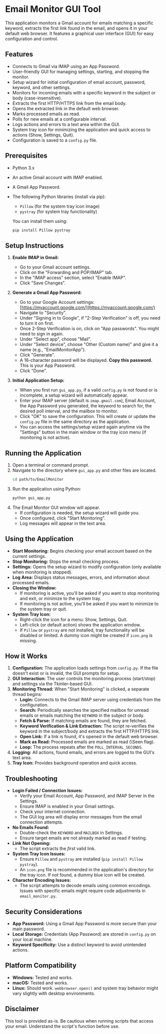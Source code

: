 # Email Monitor GUI Tool

This application monitors a Gmail account for emails matching a specific keyword, extracts the first link found in the email, and opens it in your default web browser. It features a graphical user interface (GUI) for easy configuration and control.

## Features

-   Connects to Gmail via IMAP using an App Password.
-   User-friendly GUI for managing settings, starting, and stopping the monitor.
-   Setup wizard for initial configuration of email account, password, keyword, and other settings.
-   Monitors for incoming emails with a specific keyword in the subject or body (case-insensitive).
-   Extracts the first HTTP/HTTPS link from the email body.
-   Opens the extracted link in the default web browser.
-   Marks processed emails as read.
-   Polls for new emails at a configurable interval.
-   Logs actions and errors to a text area within the GUI.
-   System tray icon for minimizing the application and quick access to actions (Show, Settings, Quit).
-   Configuration is saved to a `config.py` file.

## Prerequisites

-   Python 3.x
-   An active Gmail account with IMAP enabled.
-   A Gmail App Password.
-   The following Python libraries (install via pip):
    *   `Pillow` (for the system tray icon image)
    *   `pystray` (for system tray functionality)

    You can install them using:
    ```bash
    pip install Pillow pystray
    ```

## Setup Instructions

1.  **Enable IMAP in Gmail:**
    *   Go to your Gmail account settings.
    *   Click on the "Forwarding and POP/IMAP" tab.
    *   In the "IMAP access" section, select "Enable IMAP".
    *   Click "Save Changes".

2.  **Generate a Gmail App Password:**
    *   Go to your Google Account settings: [https://myaccount.google.com/](https://myaccount.google.com/)
    *   Navigate to "Security".
    *   Under "Signing in to Google", if "2-Step Verification" is off, you need to turn it on first.
    *   Once 2-Step Verification is on, click on "App passwords". You might need to sign in again.
    *   Under "Select app", choose "Mail".
    *   Under "Select device", choose "Other (Custom name)" and give it a name (e.g., "EmailMonitorApp").
    *   Click "Generate".
    *   A 16-character password will be displayed. **Copy this password.** This is your App Password.
    *   Click "Done".

3.  **Initial Application Setup:**
    *   When you first run `gui_app.py`, if a valid `config.py` is not found or is incomplete, a setup wizard will automatically appear.
    *   Enter your IMAP server (default is `imap.gmail.com`), Email Account, the App Password you generated, the keyword to search for, the desired poll interval, and the mailbox to monitor.
    *   Click "OK" to save the configuration. This will create or update the `config.py` file in the same directory as the application.
    *   You can access the settings/setup wizard again anytime via the "Settings" button in the main window or the tray icon menu (if monitoring is not active).

## Running the Application

1.  Open a terminal or command prompt.
2.  Navigate to the directory where `gui_app.py` and other files are located.
    ```bash
    cd path/to/EmailMonitor
    ```
3.  Run the application using Python:
    ```bash
    python gui_app.py
    ```
4.  The Email Monitor GUI window will appear.
    *   If configuration is needed, the setup wizard will guide you.
    *   Once configured, click "Start Monitoring".
    *   Log messages will appear in the text area.

## Using the Application

-   **Start Monitoring:** Begins checking your email account based on the current settings.
-   **Stop Monitoring:** Stops the email checking process.
-   **Settings:** Opens the setup wizard to modify configuration (only available when monitoring is stopped).
-   **Log Area:** Displays status messages, errors, and information about processed emails.
-   **Closing the Window:**
    *   If monitoring is active, you'll be asked if you want to stop monitoring and exit, or minimize to the system tray.
    *   If monitoring is not active, you'll be asked if you want to minimize to the system tray or quit.
-   **System Tray Icon:**
    *   Right-click the icon for a menu: Show, Settings, Quit.
    *   Left-click (or default action) shows the application window.
    *   If `Pillow` or `pystray` are not installed, tray functionality will be disabled or limited. A dummy icon might be created if `icon.png` is missing.

## How it Works

1.  **Configuration:** The application loads settings from `config.py`. If the file doesn't exist or is invalid, the GUI prompts for setup.
2.  **GUI Interaction:** The user controls the monitoring process (start/stop) and settings via the Tkinter-based GUI.
3.  **Monitoring Thread:** When "Start Monitoring" is clicked, a separate thread begins:
    *   **Login:** Connects to the Gmail IMAP server using credentials from the configuration.
    *   **Search:** Periodically searches the specified mailbox for unread emails or emails matching the `KEYWORD` in the subject or body.
    *   **Fetch & Parse:** If matching emails are found, they are fetched.
    *   **Keyword Verification & Link Extraction:** The script re-verifies the keyword in the subject/body and extracts the first HTTP/HTTPS link.
    *   **Open Link:** If a link is found, it's opened in the default web browser.
    *   **Mark as Read:** Processed emails are marked as read (\\Seen flag).
    *   **Loop:** The process repeats after the `POLL_INTERVAL_SECONDS`.
4.  **Logging:** All actions, found emails, and errors are logged to the GUI's text area.
5.  **Tray Icon:** Provides background operation and quick access.

## Troubleshooting

*   **Login Failed / Connection Issues:**
    *   Verify your Email Account, App Password, and IMAP Server in the Settings.
    *   Ensure IMAP is enabled in your Gmail settings.
    *   Check your internet connection.
    *   The GUI log area will display error messages from the email connection attempts.
*   **No Emails Found:**
    *   Double-check the `KEYWORD` and `MAILBOX` in Settings.
    *   Ensure target emails are not already marked as read if testing.
*   **Link Not Opening:**
    *   The script extracts the *first* valid link.
*   **System Tray Icon Issues:**
    *   Ensure `Pillow` and `pystray` are installed (`pip install Pillow pystray`).
    *   An `icon.png` file is recommended in the application's directory for the tray icon. If not found, a dummy blue icon will be created.
*   **Character Encoding Issues:**
    *   The script attempts to decode emails using common encodings. Issues with specific emails might require code adjustments in `email_monitor.py`.

## Security Considerations

*   **App Password:** Using a Gmail App Password is more secure than your main password.
*   **Local Storage:** Credentials (App Password) are stored in `config.py` on your local machine.
*   **Keyword Specificity:** Use a distinct keyword to avoid unintended actions.

## Platform Compatibility

-   **Windows:** Tested and works.
-   **macOS:** Tested and works.
-   **Linux:** Should work. `webbrowser.open()` and system tray behavior might vary slightly with desktop environments.

## Disclaimer

This tool is provided as-is. Be cautious when running scripts that access your email. Understand the script's function before use.
